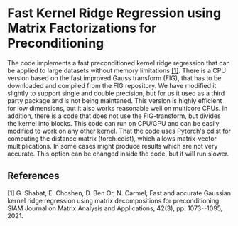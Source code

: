# Fast Kernel Ridge Regression using Matrix Factorizations for Preconditioning 
The code implements a fast preconditioned kernel ridge regression that can be applied to large datasets without memory limitations [[1]](#1).
There is a CPU version based on the fast improved Gauss transform (FIG), that has to be downloaded and compiled from the FIG repository. We have modified it slightly to support single and double precision, but for us it used as a third party package and is not being maintaned. This version is highly efficient for low dimensions, but it also works reasonable well on multicore CPUs.
In addition, there is a code that does not use the FIG-transform, but divides the kernel into blocks. This code can run on CPU/GPU and can be easily modified to work on any other kernel. That the code uses Pytorch's cdist for computing the distance matrix (torch.cdist), which allows matrix-vector multiplications. In some cases might produce results which are not very accurate. This option can be changed inside the code, but it will run slower.


## References
<a id="1">[1]</a> 
G. Shabat, E. Choshen, D. Ben Or, N. Carmel;
Fast and accurate Gaussian kernel ridge regression using matrix decompositions for preconditioning
SIAM Journal on Matrix Analysis and Applications, 42(3), pp. 1073--1095, 2021.
